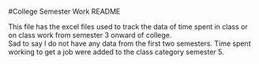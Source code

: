 #College Semester Work README

This file has the excel files used to track the data of time spent in class or on class work from semester 3 onward of college.  
Sad to say I do not have any data from the first two semesters.  Time spent working to get a job were added to the class category semester 5.
